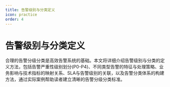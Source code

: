 ```yaml
---
title: 告警级别与分类定义
icon: practice
order: 4
---
```


# 告警级别与分类定义

合理的告警分级分类是高效告警系统的基础。本文将详细介绍告警级别与分类的定义方法，包括告警严重性级别划分(P0-P4)、不同类型告警的特征与处理策略、业务影响与技术指标的映射关系、SLA与告警级别的关联，以及告警分类体系的构建方法，通过实际案例帮助读者建立清晰的告警分级分类标准。
